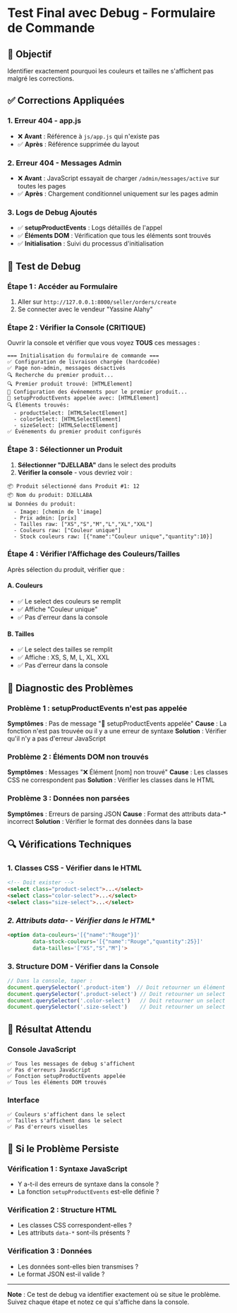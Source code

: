 # Test Final avec Debug - Formulaire de Commande

## 🎯 Objectif
Identifier exactement pourquoi les couleurs et tailles ne s'affichent pas malgré les corrections.

## ✅ Corrections Appliquées

### **1. Erreur 404 - app.js**
- ❌ **Avant** : Référence à `js/app.js` qui n'existe pas
- ✅ **Après** : Référence supprimée du layout

### **2. Erreur 404 - Messages Admin**
- ❌ **Avant** : JavaScript essayait de charger `/admin/messages/active` sur toutes les pages
- ✅ **Après** : Chargement conditionnel uniquement sur les pages admin

### **3. Logs de Debug Ajoutés**
- ✅ **setupProductEvents** : Logs détaillés de l'appel
- ✅ **Éléments DOM** : Vérification que tous les éléments sont trouvés
- ✅ **Initialisation** : Suivi du processus d'initialisation

## 🧪 Test de Debug

### **Étape 1 : Accéder au Formulaire**
1. Aller sur `http://127.0.0.1:8000/seller/orders/create`
2. Se connecter avec le vendeur "Yassine Alahy"

### **Étape 2 : Vérifier la Console (CRITIQUE)**
Ouvrir la console et vérifier que vous voyez **TOUS** ces messages :

```
=== Initialisation du formulaire de commande ===
✅ Configuration de livraison chargée (hardcodée)
✅ Page non-admin, messages désactivés
🔍 Recherche du premier produit...
🔍 Premier produit trouvé: [HTMLElement]
🔧 Configuration des événements pour le premier produit...
🚀 setupProductEvents appelée avec: [HTMLElement]
🔍 Éléments trouvés:
  - productSelect: [HTMLSelectElement]
  - colorSelect: [HTMLSelectElement]
  - sizeSelect: [HTMLSelectElement]
✅ Événements du premier produit configurés
```

### **Étape 3 : Sélectionner un Produit**
1. **Sélectionner "DJELLABA"** dans le select des produits
2. **Vérifier la console** - vous devriez voir :

```
📦 Produit sélectionné dans Produit #1: 12
📦 Nom du produit: DJELLABA
📊 Données du produit:
  - Image: [chemin de l'image]
  - Prix admin: [prix]
  - Tailles raw: ["XS","S","M","L","XL","XXL"]
  - Couleurs raw: ["Couleur unique"]
  - Stock couleurs raw: [{"name":"Couleur unique","quantity":10}]
```

### **Étape 4 : Vérifier l'Affichage des Couleurs/Tailles**
Après sélection du produit, vérifier que :

#### **A. Couleurs**
- ✅ Le select des couleurs se remplit
- ✅ Affiche "Couleur unique"
- ✅ Pas d'erreur dans la console

#### **B. Tailles**
- ✅ Le select des tailles se remplit
- ✅ Affiche : XS, S, M, L, XL, XXL
- ✅ Pas d'erreur dans la console

## 🚨 Diagnostic des Problèmes

### **Problème 1 : setupProductEvents n'est pas appelée**
**Symptômes** : Pas de message "🚀 setupProductEvents appelée"
**Cause** : La fonction n'est pas trouvée ou il y a une erreur de syntaxe
**Solution** : Vérifier qu'il n'y a pas d'erreur JavaScript

### **Problème 2 : Éléments DOM non trouvés**
**Symptômes** : Messages "❌ Élément [nom] non trouvé"
**Cause** : Les classes CSS ne correspondent pas
**Solution** : Vérifier les classes dans le HTML

### **Problème 3 : Données non parsées**
**Symptômes** : Erreurs de parsing JSON
**Cause** : Format des attributs data-* incorrect
**Solution** : Vérifier le format des données dans la base

## 🔍 Vérifications Techniques

### **1. Classes CSS - Vérifier dans le HTML**
```html
<!-- Doit exister -->
<select class="product-select">...</select>
<select class="color-select">...</select>
<select class="size-select">...</select>
```

### **2. Attributs data-* - Vérifier dans le HTML**
```html
<option data-couleurs='[{"name":"Rouge"}]'
        data-stock-couleurs='[{"name":"Rouge","quantity":25}]'
        data-tailles='["XS","S","M"]'>
```

### **3. Structure DOM - Vérifier dans la Console**
```javascript
// Dans la console, taper :
document.querySelector('.product-item')  // Doit retourner un élément
document.querySelector('.product-select') // Doit retourner un select
document.querySelector('.color-select')   // Doit retourner un select
document.querySelector('.size-select')    // Doit retourner un select
```

## 📝 Résultat Attendu

### **Console JavaScript**
```
✅ Tous les messages de debug s'affichent
✅ Pas d'erreurs JavaScript
✅ Fonction setupProductEvents appelée
✅ Tous les éléments DOM trouvés
```

### **Interface**
```
✅ Couleurs s'affichent dans le select
✅ Tailles s'affichent dans le select
✅ Pas d'erreurs visuelles
```

## 🎯 Si le Problème Persiste

### **Vérification 1 : Syntaxe JavaScript**
- Y a-t-il des erreurs de syntaxe dans la console ?
- La fonction `setupProductEvents` est-elle définie ?

### **Vérification 2 : Structure HTML**
- Les classes CSS correspondent-elles ?
- Les attributs `data-*` sont-ils présents ?

### **Vérification 3 : Données**
- Les données sont-elles bien transmises ?
- Le format JSON est-il valide ?

---

**Note** : Ce test de debug va identifier exactement où se situe le problème. Suivez chaque étape et notez ce qui s'affiche dans la console.
